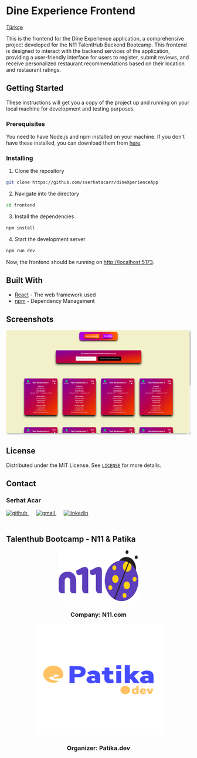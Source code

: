 # Dine Experience Frontend

 [Türkçe](README_TR.md)

This is the frontend for the Dine Experience application, a comprehensive project developed for the N11 TalentHub Backend Bootcamp. This frontend is designed to interact with the backend services of the application, providing a user-friendly interface for users to register, submit reviews, and receive personalized restaurant recommendations based on their location and restaurant ratings.

## Getting Started

These instructions will get you a copy of the project up and running on your local machine for development and testing purposes.

### Prerequisites

You need to have Node.js and npm installed on your machine. If you don't have these installed, you can download them from [here](https://nodejs.org/en/download/).

### Installing

1. Clone the repository
```bash
git clone https://github.com/sserhatacarr/dineXperienceApp
```

2. Navigate into the directory
```bash
cd frontend
```

3. Install the dependencies
```bash
npm install
```

4. Start the development server
```bash
npm run dev
```

Now, the frontend should be running on [http://localhost:5173](http://localhost:5173).

## Built With

* [React](https://reactjs.org/) - The web framework used
* [npm](https://www.npmjs.com/) - Dependency Management

## Screenshots

![Frontend Restaurants](./img/frontend_restaurants.png)

## License

Distributed under the MIT License. See [`LICENSE`](LICENSE) for more details.

<!-- CONTACT -->

## Contact

### Serhat Acar

<a href="https://github.com/sserhatacarr" target="_blank">
<img  src=https://img.shields.io/badge/github-%2324292e.svg?&style=for-the-badge&logo=github&logoColor=white alt=github style="margin-bottom: 20px;" />
</a>
<a href = "mailto:sserhatacarr@outlook.com?subject = Feedback&body = Message">
<img src=https://img.shields.io/badge/send-email-email?&style=for-the-badge&logo=microsoftoutlook&color=CD5C5C alt=gmail style="margin-bottom: 20px; margin-left:20px" />
</a>
<a href="https://linkedin.com/in/sserhatacarr" target="_blank">
<img src=https://img.shields.io/badge/linkedin-%231E77B5.svg?&style=for-the-badge&logo=linkedin&logoColor=white alt=linkedin style="margin-bottom: 20px; margin-left:20px" />
</a>  

## Talenthub Bootcamp - N11 & Patika

<div align="center">
  <a href="https://www.n11.com/">
    <img src="../img/n11-logo.png" alt="Logo" width="220" height="140">
  </a>

<h3 align="center">Company: N11.com</h3>
</div>

<div align="center">
  <a href="https://www.patika.dev/">
    <img src="../img/patika-logo.png" alt="Logo" width="350" height="300">
  </a>
<h3 align="center">Organizer: Patika.dev</h3>   
</div>